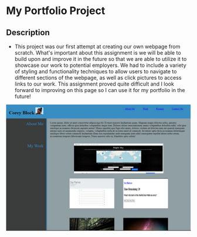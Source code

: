 # My Portfolio Project

## Description
- This project was our first attempt at creating our own webpage from scratch. What's important about this assignment is we will be able to build upon and improve it in the future so that we are able to utilize it to showcase our work to potential employers. We had to include a variety of styling and functionality techniques to allow users to navigate to different sections of the webpage, as well as click pictures to access links to our work. This assignment proved quite difficult and I look forward to improving on this page so I can use it for my portfolio in the future!  

![](./assets/images/Portfolio-SS.jpg)
